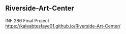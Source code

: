 ## Riverside-Art-Center
INF 286 Final Project <br />
https://kaleabtesfaye01.github.io/Riverside-Art-Center/
